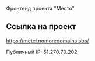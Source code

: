 Фронтенд проекта "Место"

## Ссылка на проект

https://metel.nomoredomains.sbs/

Публичный IP: 51.270.70.202
